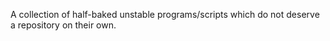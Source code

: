 A collection of half-baked unstable programs/scripts which do not
deserve a repository on their own.
